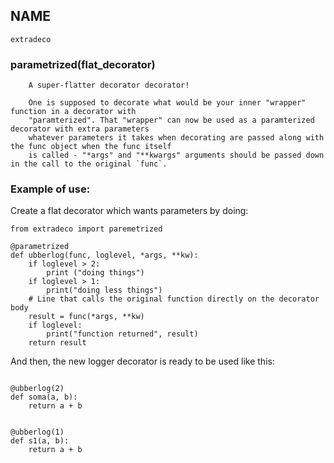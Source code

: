 
## NAME
    extradeco

###   parametrized(flat_decorator)
        A super-flatter decorator decorator!

        One is supposed to decorate what would be your inner "wrapper" function in a decorator with
        "paramterized". That "wrapper" can now be used as a paramterized decorator with extra parameters
        whatever parameters it takes when decorating are passed along with the func object when the func itself
        is called - "*args" and "**kwargs" arguments should be passed down in the call to the original `func`.

### Example of use:

Create a flat decorator which wants parameters by doing:

```
from extradeco import paremetrized

@parametrized
def ubberlog(func, loglevel, *args, **kw):
    if loglevel > 2:
        print ("doing things")
    if loglevel > 1:
        print("doing less things")
    # Line that calls the original function directly on the decorator body
    result = func(*args, **kw)
    if loglevel:
        print("function returned", result)
    return result
```

And then, the new logger decorator is ready to be used like this:


```

@ubberlog(2)
def soma(a, b):
    return a + b


@ubberlog(1)
def s1(a, b):
    return a + b
```